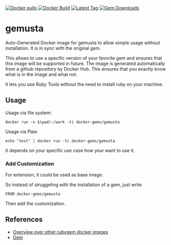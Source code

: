 [![Docker pulls](https://img.shields.io/docker/pulls/rubygem/gemusta.svg)](https://hub.docker.com/r/rubygem/gemusta/)
[![Docker Build](https://img.shields.io/docker/automated/rubygem/gemusta.svg)](https://hub.docker.com/r/rubygem/gemusta/)
[![Latest Tag](https://img.shields.io/github/tag/docker-rubygem/gemusta.svg)](https://hub.docker.com/r/rubygem/gemusta/)
[![Gem Downloads](https://img.shields.io/gem/dt/gemusta.svg)](https://rubygems.org/gems/gemusta/)
# gemusta

Auto-Generated Docker image for gemusta to allow simple usage without installation.
It is in sync with the original gem.

This allows to use a specific version of your favorite gem and ensures that this image will be supported in future.
The image is generated automatically from a github repository by Docker Hub.
This ensures that you exactly know what is in the image and what not.

It lets you use Ruby Tools without the need to install ruby on your machine.

## Usage

Usage via file system:

`docker run -v $(pwd):/work -ti docker-gems/gemusta`

Usage via Pipe:

`echo "test" | docker run -ti docker-gems/gemusta`

It depends on your specific use case how your want to use it.

### Add Customization

For extension, it could be used as base image.

So instead of struggeling with the installation of a gem, just write

`FROM docker-gems/gemusta`

Then add the customization.

## References

 - [Overview over other rubygem docker images](https://github.com/thinkbot/docker-rubygem)
 - [Gem](https://rubygems.org/gems/gemusta/)
